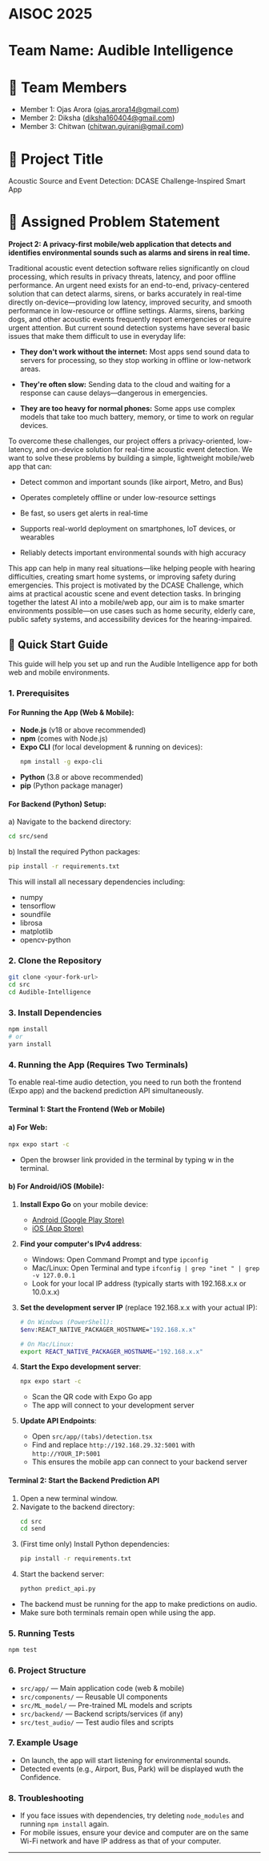 # AISOC 2025

# Team Name: Audible Intelligence

# 👥 Team Members
- Member 1: Ojas Arora (ojas.arora14@gmail.com)
- Member 2: Diksha (diksha160404@gmail.com)
- Member 3: Chitwan (chitwan.gujrani@gmail.com)

# 🧠 Project Title

Acoustic Source and Event Detection: DCASE Challenge-Inspired Smart App

# 🧩 Assigned Problem Statement

**Project 2: A privacy-first mobile/web application that detects and identifies environmental sounds such as alarms and sirens in real time.**

Traditional acoustic event detection software relies significantly on cloud processing, which results in privacy threats, latency, and poor offline performance. An urgent need exists for an end-to-end, privacy-centered solution that can detect alarms, sirens, or barks accurately in real-time directly on-device—providing low latency, improved security, and smooth performance in low-resource or offline settings.
Alarms, sirens, barking dogs, and other acoustic events frequently report emergencies or require urgent attention. But current sound detection systems have several basic issues that make them difficult to use in everyday life:

- **They don't work without the internet:** Most apps send sound data to servers for processing, so they stop working in offline or low-network areas.

- **They're often slow:** Sending data to the cloud and waiting for a response can cause delays—dangerous in emergencies.

- **They are too heavy for normal phones:** Some apps use complex models that take too much battery, memory, or time to work on regular devices.


To overcome these challenges, our project offers a privacy-oriented, low-latency, and on-device solution for real-time acoustic event detection. We want to solve these problems by building a simple, lightweight mobile/web app that can:

- Detect common and important sounds (like airport, Metro, and Bus)

- Operates completely offline or under low-resource settings

- Be fast, so users get alerts in real-time

- Supports real-world deployment on smartphones, IoT devices, or wearables

- Reliably detects important environmental sounds with high accuracy

This app can help in many real situations—like helping people with hearing difficulties, creating smart home systems, or improving safety during emergencies. This project is motivated by the DCASE Challenge, which aims at practical acoustic scene and event detection tasks. In bringing together the latest AI into a mobile/web app, our aim is to make smarter environments possible—on use cases such as home security, elderly care, public safety systems, and accessibility devices for the hearing-impaired.

## 🚀 Quick Start Guide

This guide will help you set up and run the Audible Intelligence app for both web and mobile environments.

### 1. Prerequisites

#### For Running the App (Web & Mobile):
- **Node.js** (v18 or above recommended)
- **npm** (comes with Node.js)
- **Expo CLI** (for local development & running on devices):
  ```bash
  npm install -g expo-cli
  ```
- **Python** (3.8 or above recommended)
- **pip** (Python package manager)

#### For Backend (Python) Setup:
a) Navigate to the backend directory:
   ```bash
   cd src/send
   ```
b) Install the required Python packages:
   ```bash
   pip install -r requirements.txt
   ```
   This will install all necessary dependencies including:
   - numpy
   - tensorflow
   - soundfile
   - librosa
   - matplotlib
   - opencv-python

### 2. Clone the Repository
```bash
git clone <your-fork-url>
cd src
cd Audible-Intelligence
```

### 3. Install Dependencies
```bash
npm install
# or
yarn install
```

### 4. Running the App (Requires Two Terminals)

To enable real-time audio detection, you need to run both the frontend (Expo app) and the backend prediction API simultaneously.

#### Terminal 1: Start the Frontend (Web or Mobile)
#### a) For Web:
  ```bash
  npx expo start -c

   ```
- Open the browser link provided in the terminal by typing w in the terminal.

#### b) For Android/iOS (Mobile):
1. **Install Expo Go** on your mobile device:
   - [Android (Google Play Store)](https://play.google.com/store/apps/details?id=host.exp.exponent)
   - [iOS (App Store)](https://apps.apple.com/app/expo-go/id982107779)

2. **Find your computer's IPv4 address**:
   - Windows: Open Command Prompt and type `ipconfig`
   - Mac/Linux: Open Terminal and type `ifconfig | grep "inet " | grep -v 127.0.0.1`
   - Look for your local IP address (typically starts with 192.168.x.x or 10.0.x.x)

3. **Set the development server IP** (replace 192.168.x.x with your actual IP):
   ```bash
   # On Windows (PowerShell):
   $env:REACT_NATIVE_PACKAGER_HOSTNAME="192.168.x.x"
   
   # On Mac/Linux:
   export REACT_NATIVE_PACKAGER_HOSTNAME="192.168.x.x"
   ```

4. **Start the Expo development server**:
   ```bash
   npx expo start -c
   ```
   - Scan the QR code with Expo Go app
   - The app will connect to your development server

5. **Update API Endpoints**:
   - Open `src/app/(tabs)/detection.tsx`
   - Find and replace `http://192.168.29.32:5001` with `http://YOUR_IP:5001`
   - This ensures the mobile app can connect to your backend server

#### Terminal 2: Start the Backend Prediction API
1. Open a new terminal window.
2. Navigate to the backend directory:
   ```bash
   cd src
   cd send
   ```
3. (First time only) Install Python dependencies:
   ```bash
   pip install -r requirements.txt
   ```
4. Start the backend server:
   ```bash
   python predict_api.py
   ```

- The backend must be running for the app to make predictions on audio.
- Make sure both terminals remain open while using the app.

### 5. Running Tests
```bash
npm test
```

### 6. Project Structure
- `src/app/` — Main application code (web & mobile)
- `src/components/` — Reusable UI components
- `src/ML_model/` — Pre-trained ML models and scripts
- `src/backend/` — Backend scripts/services (if any)
- `src/test_audio/` — Test audio files and scripts

### 7. Example Usage
- On launch, the app will start listening for environmental sounds.
- Detected events (e.g., Airport, Bus, Park) will be displayed wuth the Confidence.

### 8. Troubleshooting
- If you face issues with dependencies, try deleting `node_modules` and running `npm install` again.
- For mobile issues, ensure your device and computer are on the same Wi-Fi network and have IP address as that of your computer.

---

